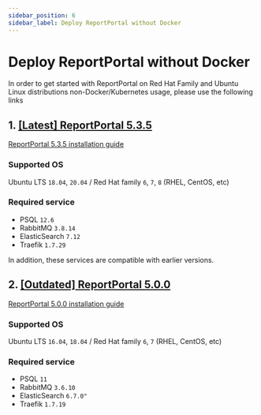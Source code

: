 ```yaml
---
sidebar_position: 6
sidebar_label: Deploy ReportPortal without Docker
---
```


# Deploy ReportPortal without Docker

In order to get started with ReportPortal on Red Hat Family and Ubuntu Linux distributions non-Docker/Kubernetes usage, please use the following links

## 1. [[Latest] ReportPortal 5.3.5](https://github.com/reportportal/linux-installation)
[ReportPortal 5.3.5 installation guide](https://github.com/reportportal/linux-installation)

### Supported OS 

Ubuntu LTS `18.04`, `20.04` / Red Hat family `6`, `7`, `8` (RHEL, CentOS, etc)

### Required service
* PSQL `12.6`
* RabbitMQ `3.8.14`
* ElasticSearch `7.12`
* Traefik `1.7.29`

In addition, these services are compatible with earlier versions.

## 2. [[Outdated] ReportPortal 5.0.0](https://github.com/reportportal/shell-installation)
[ReportPortal 5.0.0 installation guide](https://github.com/reportportal/shell-installation)

### Supported OS 

Ubuntu LTS `16.04`, `18.04` / Red Hat family `6`, `7` (RHEL, CentOS, etc)

### Required service
* PSQL `11`
* RabbitMQ `3.6.10`
* ElasticSearch `6.7.0"`
* Traefik `1.7.19`
